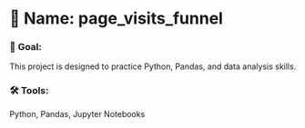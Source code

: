 # 📁 **Name**: page_visits_funnel

### 🎯 **Goal**: 
This project is designed to practice Python, Pandas, and data analysis skills.

### 🛠️ **Tools**:
Python, Pandas, Jupyter Notebooks